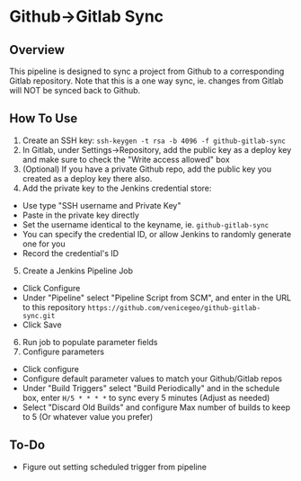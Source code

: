 # Github->Gitlab Sync

## Overview
This pipeline is designed to sync a project from Github to a corresponding Gitlab repository.  Note that this is a one way sync,
ie. changes from Gitlab will NOT be synced back to Github.  

## How To Use
1. Create an SSH key: `ssh-keygen -t rsa -b 4096 -f github-gitlab-sync`
2. In Gitlab, under Settings->Repository, add the public key as a deploy key and make sure to check the "Write access allowed" box
3. (Optional) If you have a private Github repo, add the public key you created as a deploy key there also.
4. Add the private key to the Jenkins credential store:
  * Use type "SSH username and Private Key"
  * Paste in the private key directly
  * Set the username identical to the keyname, ie. `github-gitlab-sync` 
  * You can specify the credential ID, or allow Jenkins to randomly generate one for you
  * Record the credential's ID
5. Create a Jenkins Pipeline Job
  * Click Configure
  * Under "Pipeline" select "Pipeline Script from SCM", and enter in the URL to this repository `https://github.com/venicegeo/github-gitlab-sync.git`
  * Click Save
6. Run job to populate parameter fields
7. Configure parameters
  * Click configure
  * Configure default parameter values to match your Github/Gitlab repos
  * Under "Build Triggers" select "Build Periodically" and in the schedule box, enter `H/5 * * * *` to sync every 5 minutes (Adjust as needed)
  * Select "Discard Old Builds" and configure Max number of builds to keep to 5 (Or whatever value you prefer)

## To-Do
* Figure out setting scheduled trigger from pipeline
